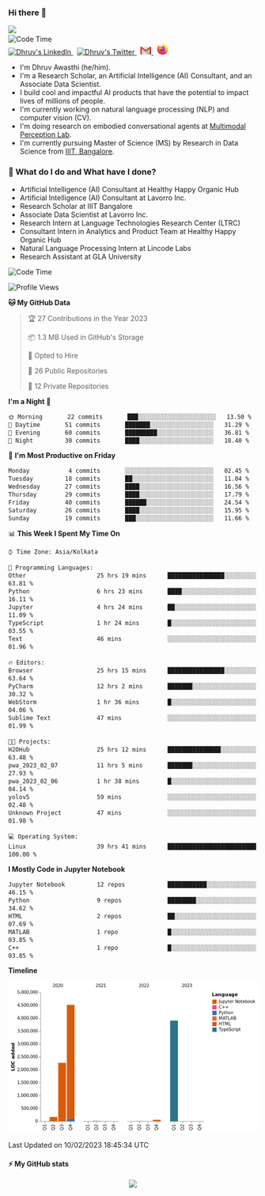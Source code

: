 ### Hi there 👋
![](https://komarev.com/ghpvc/?username=DhruvAwasthi&style=flat&label=Visitors)<br/>
![Code Time](http://img.shields.io/badge/Code%20Time-71%20hrs%2023%20mins-blue)<br/>
<a href="https://www.linkedin.com/in/dhruv-awasthi/">
  <img alt="Dhruv's LinkedIn" width="22px" src="https://raw.githubusercontent.com/peterthehan/peterthehan/master/assets/linkedin.svg" />
</a> &nbsp; 
<a href="https://twitter.com/_dhruvawasthi">
  <img alt="Dhruv's Twitter" width="22px" src="https://raw.githubusercontent.com/peterthehan/peterthehan/master/assets/twitter.svg" >
</a> &nbsp; 
<a href="mailto: dhruvawasthicc@gmail.com">
  <img alt="Dhruv's Email" width="22px" src="https://github.com/raivo-otp/issuer-icons/blob/f2007535e72276907bb7d9b64c31304c83c0f043/vectors/google.com/google-gmail.svg">
</a> &nbsp;
<a href="http://dhruvawasthi.com">
  <img alt="Dhruv's Website" width="22px" src="https://github.com/raivo-otp/issuer-icons/blob/f2007535e72276907bb7d9b64c31304c83c0f043/vectors/firefox.com/firefox.svg">
</a>  <br/>
  
- I'm Dhruv Awasthi (he/him).  
- I'm a Research Scholar, an Artificial Intelligence (AI) Consultant, and an Associate Data Scientist.   
- I build cool and impactful AI products that have the potential to impact lives of millions of people.   
- I'm currently working on natural language processing (NLP) and computer vision (CV).  
- I'm doing research on embodied conversational agents at [Multimodal Perception Lab](http://mpl.iiitb.ac.in/).    
- I'm currently pursuing Master of Science (MS) by Research in Data Science from [IIIT, Bangalore](https://www.iiitb.ac.in/).   


### 🌱 What do I do and What have I done? 
- Artificial Intelligence (AI) Consultant at Healthy Happy Organic Hub
- Artificial Intelligence (AI) Consultant at Lavorro Inc.
- Research Scholar at IIIT Bangalore
- Associate Data Scientist at Lavorro Inc.
- Research Intern at Language Technologies Research Center (LTRC)
- Consultant Intern in Analytics and Product Team at Healthy Happy Organic Hub
- Natural Language Processing Intern at Lincode Labs
- Research Assistant at GLA University


<!-- ### 📫 How to reach me?
- [LinkedIn](https://www.linkedin.com/in/dhruv-awasthi/) 
- [Twitter](https://twitter.com/_dhruvawasthi) 
- [Website](http://dhruvawasthi.com)
- [Email](dhruvawasthicc@gmail.com)  -->

<!-- #### 📊 This week I spent my time on: -->
<!--START_SECTION:waka-->
![Code Time](http://img.shields.io/badge/Code%20Time-161%20hrs%2052%20mins-blue)

![Profile Views](http://img.shields.io/badge/Profile%20Views-2-blue)

**🐱 My GitHub Data** 

> 🏆 27 Contributions in the Year 2023
 > 
> 📦 1.3 MB Used in GitHub's Storage 
 > 
> 💼 Opted to Hire
 > 
> 📜 26 Public Repositories 
 > 
> 🔑 12 Private Repositories  
 > 
**I'm a Night 🦉** 

```text
🌞 Morning       22 commits       ███░░░░░░░░░░░░░░░░░░░░░░   13.50 % 
🌆 Daytime       51 commits       ███████░░░░░░░░░░░░░░░░░░   31.29 % 
🌃 Evening       60 commits       █████████░░░░░░░░░░░░░░░░   36.81 % 
🌙 Night         30 commits       ████░░░░░░░░░░░░░░░░░░░░░   18.40 % 

```
📅 **I'm Most Productive on Friday** 

```text
Monday           4 commits       ░░░░░░░░░░░░░░░░░░░░░░░░░   02.45 % 
Tuesday         18 commits       ██░░░░░░░░░░░░░░░░░░░░░░░   11.04 % 
Wednesday       27 commits       ████░░░░░░░░░░░░░░░░░░░░░   16.56 % 
Thursday        29 commits       ████░░░░░░░░░░░░░░░░░░░░░   17.79 % 
Friday          40 commits       ██████░░░░░░░░░░░░░░░░░░░   24.54 % 
Saturday        26 commits       ████░░░░░░░░░░░░░░░░░░░░░   15.95 % 
Sunday          19 commits       ███░░░░░░░░░░░░░░░░░░░░░░   11.66 % 

```


📊 **This Week I Spent My Time On** 

```text
⌚︎ Time Zone: Asia/Kolkata

💬 Programming Languages: 
Other                    25 hrs 19 mins      ████████████████░░░░░░░░░   63.81 % 
Python                   6 hrs 23 mins       ████░░░░░░░░░░░░░░░░░░░░░   16.11 % 
Jupyter                  4 hrs 24 mins       ██░░░░░░░░░░░░░░░░░░░░░░░   11.09 % 
TypeScript               1 hr 24 mins        █░░░░░░░░░░░░░░░░░░░░░░░░   03.55 % 
Text                     46 mins             ░░░░░░░░░░░░░░░░░░░░░░░░░   01.96 % 

🔥 Editors: 
Browser                  25 hrs 15 mins      ████████████████░░░░░░░░░   63.64 % 
PyCharm                  12 hrs 2 mins       ███████░░░░░░░░░░░░░░░░░░   30.32 % 
WebStorm                 1 hr 36 mins        █░░░░░░░░░░░░░░░░░░░░░░░░   04.06 % 
Sublime Text             47 mins             ░░░░░░░░░░░░░░░░░░░░░░░░░   01.99 % 

🐱‍💻 Projects: 
H2OHub                   25 hrs 12 mins      ███████████████░░░░░░░░░░   63.48 % 
pwa_2023_02_07           11 hrs 5 mins       ███████░░░░░░░░░░░░░░░░░░   27.93 % 
pwa_2023_02_06           1 hr 38 mins        █░░░░░░░░░░░░░░░░░░░░░░░░   04.14 % 
yolov5                   59 mins             ░░░░░░░░░░░░░░░░░░░░░░░░░   02.48 % 
Unknown Project          47 mins             ░░░░░░░░░░░░░░░░░░░░░░░░░   01.98 % 

💻 Operating System: 
Linux                    39 hrs 41 mins      █████████████████████████   100.00 % 

```

**I Mostly Code in Jupyter Notebook** 

```text
Jupyter Notebook         12 repos            ███████████░░░░░░░░░░░░░░   46.15 % 
Python                   9 repos             ████████░░░░░░░░░░░░░░░░░   34.62 % 
HTML                     2 repos             ██░░░░░░░░░░░░░░░░░░░░░░░   07.69 % 
MATLAB                   1 repo              █░░░░░░░░░░░░░░░░░░░░░░░░   03.85 % 
C++                      1 repo              █░░░░░░░░░░░░░░░░░░░░░░░░   03.85 % 

```


**Timeline**

![Chart not found](https://raw.githubusercontent.com/DhruvAwasthi/DhruvAwasthi/main/charts/bar_graph.png) 


 Last Updated on 10/02/2023 18:45:34 UTC
<!--END_SECTION:waka-->

<!-- #### :zap: Top langauges
<p align="center"><img src="https://github-readme-stats.vercel.app/api/top-langs/?username=DhruvAwasthi&layout=compact&hide=jupyter%20notebook"/>
 -->

#### :zap: My GitHub stats  
<p align="center"> <img src="https://github-readme-stats-git-masterrstaa-rickstaa.vercel.app/api?username=DhruvAwasthi&&count_private=true&show_icons=true)"/>


<!--
**DhruvAwasthi/DhruvAwasthi** is a ✨ _special_ ✨ repository because its `README.md` (this file) appears on your GitHub profile.

Here are some ideas to get you started:

- 🔭 I’m currently working on natural language processing, and computer vision.
- 🌱 I’m currently learning 
- 👯 I’m looking to collaborate on ...
- 🤔 I’m looking for help with ...
- 💬 Ask me about ...
- 📫 How to reach me: ...
- 😄 Pronouns: ...
- ⚡ Fun fact: ...
-->
